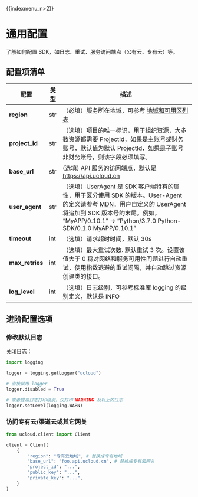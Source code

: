 {{indexmenu_n>2}}

# 通用配置

了解如何配置 SDK，如日志、重试、服务访问端点（公有云、专有云）等。

## 配置项清单

| 配置            | 类型 | 描述                                                         |
| --------------- | ---- | ------------------------------------------------------------ |
| **region**      | str  | （必填）服务所在地域，可参考 [地域和可用区列表](https://docs.ucloud.cn/api/summary/regionlist) |
| **project\_id**  | str  | （选填）项目的唯一标识，用于组织资源，大多数资源都需要 ProjectId，如果是主账号或财务账号，默认值为默认 ProjectId，如果是子账号非财务账号，则该字段必须填写。 |
| **base\_url**    | str  |  (选填) API 服务的访问端点，默认是 https://api.ucloud.cn                            |
| **user\_agent**  | str  | （选填）UserAgent 是 SDK 客户端特有的属性，用于区分使用 SDK 的版本。User-Agent 的定义请参考 [MDN](https://developer.mozilla.org/en-US/docs/Web/HTTP/Headers/User-Agent)。用户自定义的 UserAgent 将追加到 SDK 版本号的末尾。例如， “MyAPP/0.10.1” -> “Python/3.7.0 Python-SDK/0.1.0 MyAPP/0.10.1” |
| **timeout**     | int  | （选填）请求超时时间，默认 30s                               |
| **max\_retries** | int  | （选填）最大重试次数. 默认重试 3 次。设置该值大于 0 将对网络和服务可用性问题进行自动重试，使用指数退避的重试间隔，并自动跳过资源创建类的接口。 |
| **log\_level**   | int  | （选填）日志级别，可参考标准库 logging 的级别定义，默认是 INFO                    |

## 进阶配置选项

### 修改默认日志

关闭日志：

```python
import logging

logger = logging.getLogger("ucloud")

# 直接禁用 logger
logger.disabled = True

# 或者提高日志打印级别，仅打印 WARNING 及以上的日志
logger.setLevel(logging.WARN)
```

### 访问专有云/渠道云或其它网关

```python
from ucloud.client import Client

client = Client(
    {
        "region": "专有云地域", # 替换成专有地域
        "base_url": "foo.api.ucloud.cn", # 替换成专有云网关
        "project_id": "...",
        "public_key": "...",
        "private_key": "...",
    }
)
```

